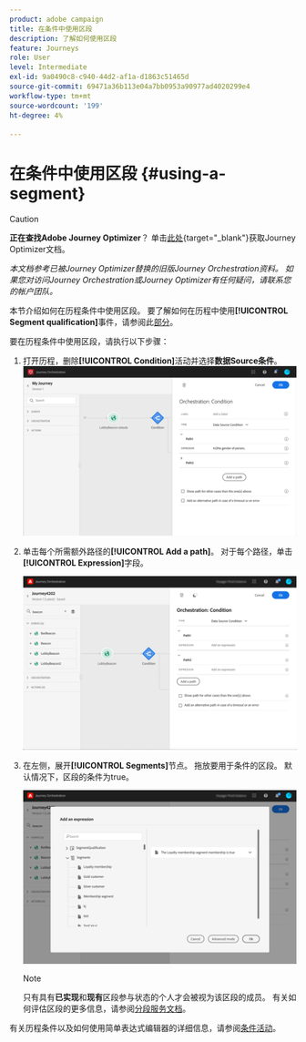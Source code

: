 ```yaml
---
product: adobe campaign
title: 在条件中使用区段
description: 了解如何使用区段
feature: Journeys
role: User
level: Intermediate
exl-id: 9a0490c8-c940-44d2-af1a-d1863c51465d
source-git-commit: 69471a36b113e04a7bb0953a90977ad4020299e4
workflow-type: tm+mt
source-wordcount: '199'
ht-degree: 4%

---
```


# 在条件中使用区段 {#using-a-segment}


>[!CAUTION]
>
>**正在查找Adobe Journey Optimizer**？ 单击[此处](https://experienceleague.adobe.com/zh-hans/docs/journey-optimizer/using/ajo-home){target="_blank"}获取Journey Optimizer文档。
>
>
>_本文档参考已被Journey Optimizer替换的旧版Journey Orchestration资料。 如果您对访问Journey Orchestration或Journey Optimizer有任何疑问，请联系您的帐户团队。_


本节介绍如何在历程条件中使用区段。 要了解如何在历程中使用&#x200B;**[!UICONTROL Segment qualification]**&#x200B;事件，请参阅此[部分](../building-journeys/segment-qualification-events.md)。

要在历程条件中使用区段，请执行以下步骤：

1. 打开历程，删除&#x200B;**[!UICONTROL Condition]**&#x200B;活动并选择&#x200B;**数据Source条件**。
   ![](../assets/journey47.png)

1. 单击每个所需额外路径的&#x200B;**[!UICONTROL Add a path]**。 对于每个路径，单击&#x200B;**[!UICONTROL Expression]**&#x200B;字段。

   ![](../assets/segment3.png)

1. 在左侧，展开&#x200B;**[!UICONTROL Segments]**&#x200B;节点。 拖放要用于条件的区段。 默认情况下，区段的条件为true。

   ![](../assets/segment4.png)

   >[!NOTE]
   >
   >只有具有&#x200B;**已实现**&#x200B;和&#x200B;**现有**&#x200B;区段参与状态的个人才会被视为该区段的成员。 有关如何评估区段的更多信息，请参阅[分段服务文档](https://experienceleague.adobe.com/docs/experience-platform/segmentation/tutorials/evaluate-a-segment.html?lang=zh-Hans#interpret-segment-results)。

有关历程条件以及如何使用简单表达式编辑器的详细信息，请参阅[条件活动](../building-journeys/condition-activity.md#about_condition)。
